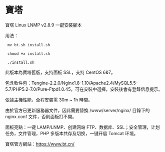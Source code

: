 # 寶塔

寶塔 Linux LNMP v2.8.9 一鍵安裝腳本

用法：

     mv bt.sh install.sh
     
     chmod +x install.sh
     
     ./install.sh
     


此版本為寶塔舊版，支持面板 SSL，支持 CentOS 6&7。

包含軟件包：Tengine-2.2.0/Nginx1.8-1.10/Apache2.4/MySQL5.5-5.7/PHP5.2-7.0/Pure-Ftpd1.0.45，可在安裝中選擇，安裝後會有登錄信息提示。

依據主機性能，全程安裝需 30m ~ 1h 時間。

由於官方已更新服務器文件，因此需要替換 /www/server/nginx/ 目錄下的 nginx.conf 文件，否則面板打不開。

面板亮點：一键 LAMP/LNMP、创建网站 FTP、数据库、SSL；安全管理，计划任务，文件管理，PHP 多版本共存及切换，一键开启 Tomcat 环境。

寶塔管方網站：https://www.bt.cn/
